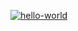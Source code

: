[![hello-world](https://github.com/ross0maha/hexlet_pytest/actions/workflows/hello-world.yml/badge.svg)](https://github.com/ross0maha/hexlet_pytest/actions/workflows/hello-world.yml)